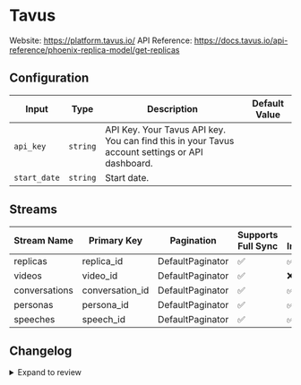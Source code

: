 # Tavus
Website: https://platform.tavus.io/
API Reference: https://docs.tavus.io/api-reference/phoenix-replica-model/get-replicas

## Configuration

| Input | Type | Description | Default Value |
|-------|------|-------------|---------------|
| `api_key` | `string` | API Key. Your Tavus API key. You can find this in your Tavus account settings or API dashboard. |  |
| `start_date` | `string` | Start date.  |  |

## Streams
| Stream Name | Primary Key | Pagination | Supports Full Sync | Supports Incremental |
|-------------|-------------|------------|---------------------|----------------------|
| replicas | replica_id | DefaultPaginator | ✅ |  ✅  |
| videos | video_id | DefaultPaginator | ✅ |  ❌  |
| conversations | conversation_id | DefaultPaginator | ✅ |  ✅  |
| personas | persona_id | DefaultPaginator | ✅ |  ✅  |
| speeches | speech_id | DefaultPaginator | ✅ |  ✅  |

## Changelog

<details>
  <summary>Expand to review</summary>

| Version          | Date              | Pull Request | Subject        |
|------------------|-------------------|--------------|----------------|
| 0.0.14 | 2025-08-24 | [65433](https://github.com/airbytehq/airbyte/pull/65433) | Update dependencies |
| 0.0.13 | 2025-08-09 | [64810](https://github.com/airbytehq/airbyte/pull/64810) | Update dependencies |
| 0.0.12 | 2025-07-26 | [63970](https://github.com/airbytehq/airbyte/pull/63970) | Update dependencies |
| 0.0.11 | 2025-07-19 | [63649](https://github.com/airbytehq/airbyte/pull/63649) | Update dependencies |
| 0.0.10 | 2025-07-12 | [63071](https://github.com/airbytehq/airbyte/pull/63071) | Update dependencies |
| 0.0.9 | 2025-07-05 | [62728](https://github.com/airbytehq/airbyte/pull/62728) | Update dependencies |
| 0.0.8 | 2025-06-28 | [62209](https://github.com/airbytehq/airbyte/pull/62209) | Update dependencies |
| 0.0.7 | 2025-06-14 | [60446](https://github.com/airbytehq/airbyte/pull/60446) | Update dependencies |
| 0.0.6 | 2025-05-10 | [60137](https://github.com/airbytehq/airbyte/pull/60137) | Update dependencies |
| 0.0.5 | 2025-05-04 | [59607](https://github.com/airbytehq/airbyte/pull/59607) | Update dependencies |
| 0.0.4 | 2025-04-27 | [59000](https://github.com/airbytehq/airbyte/pull/59000) | Update dependencies |
| 0.0.3 | 2025-04-19 | [58383](https://github.com/airbytehq/airbyte/pull/58383) | Update dependencies |
| 0.0.2 | 2025-04-12 | [57929](https://github.com/airbytehq/airbyte/pull/57929) | Update dependencies |
| 0.0.1 | 2025-04-05 | [#57022](https://github.com/airbytehq/airbyte/pull/57022) | Initial release by [@btkcodedev](https://github.com/btkcodedev) via Connector Builder |

</details>
